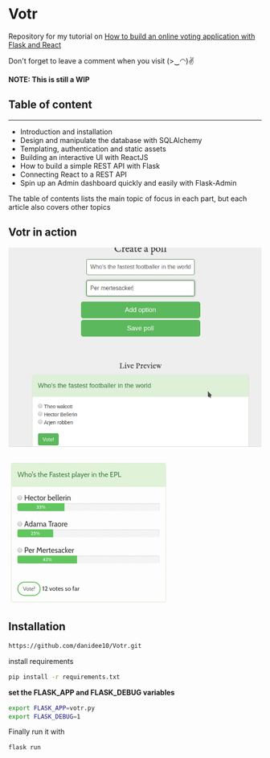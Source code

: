 # Votr
Repository for my tutorial on [How to build an online voting application with Flask and React](https://danidee10.github.io/2016/09/18/flask-by-example-1.html)


Don't forget to leave a comment when you visit (>‿◠)✌

**NOTE: This is still a WIP**

## Table of content
_________________________________________________________________________________________
  - Introduction and installation
  - Design and manipulate the database with SQLAlchemy
  - Templating, authentication and static assets
  - Building an interactive UI with ReactJS
  - How to build a simple REST API with Flask
  - Connecting React to a REST API
  - Spin up an Admin dashboard quickly and easily with Flask-Admin

 The table of contents lists the main topic of focus in each part, but each article also covers other topics

## Votr in action

![create a poll](/static/images/screenshot.png)

![votr](/static/gifs/votr.gif)

## Installation

```bash
https://github.com/danidee10/Votr.git
```

install requirements

```bash
pip install -r requirements.txt
```

**set the FLASK_APP and FLASK_DEBUG variables**

```bash
export FLASK_APP=votr.py
export FLASK_DEBUG=1
```

Finally run it with

```bash
flask run
```
